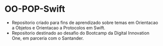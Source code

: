 # OO-POP-Swift

- Repositorio criado para fins de aprendizado sobre temas em Orientacao a Objetos e Orientacao a Protocolos em Swift.
- Repositorio destinado ao desafio do Bootcamp da Digital Innovation One, em parceria com o Santander.
